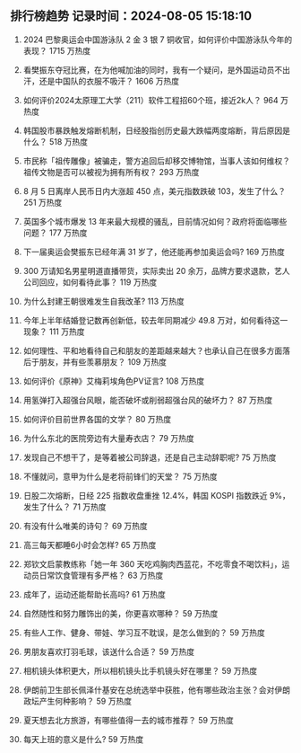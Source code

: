 
## 排行榜趋势 记录时间：2024-08-05 15:18:10
  
  1. 2024 巴黎奥运会中国游泳队 2 金 3 银 7 铜收官，如何评价中国游泳队今年的表现？ 1715 万热度
    
  2. 看樊振东夺冠比赛，在为他喊加油的同时，我有一个疑问，是外国运动员不出汗，还是中国队的衣服不吸汗？ 1606 万热度
    
  3. 如何评价2024太原理工大学（211）软件工程招60个班，接近2k人？ 964 万热度
    
  4. 韩国股市暴跌触发熔断机制，日经股指创历史最大跌幅两度熔断，背后原因是什么？ 518 万热度
    
  5. 市民称「祖传雕像」被骗走，警方追回后却移交博物馆，当事人该如何维权？祖传文物是否可以被视为拥有所有权？ 293 万热度
    
  6. 8 月 5 日离岸人民币日内大涨超 450 点，美元指数跌破 103，发生了什么？ 251 万热度
    
  7. 英国多个城市爆发 13 年来最大规模的骚乱，目前情况如何？政府将面临哪些问题？ 177 万热度
    
  8. 下一届奥运会樊振东已经年满 31 岁了，他还能再参加奥运会吗? 169 万热度
    
  9. 300 万请知名男星明道直播带货，实际卖出 20 余万，品牌方要求退款，艺人公司回应，如何看待此事？ 119 万热度
    
  10. 为什么封建王朝很难发生自我改革? 113 万热度
    
  11. 今年上半年结婚登记数再创新低，较去年同期减少 49.8 万对，如何看待这一现象？ 111 万热度
    
  12. 如何理性、平和地看待自己和朋友的差距越来越大？也承认自己在很多方面落后于朋友，并有些羡慕朋友？ 109 万热度
    
  13. 如何评价《原神》艾梅莉埃角色PV证言? 108 万热度
    
  14. 用氢弹打入超强台风眼，能否破坏或削弱超强台风的破坏力？ 87 万热度
    
  15. 如何评价目前世界各国的文学？ 80 万热度
    
  16. 为什么东北的医院旁边有大量寿衣店？ 79 万热度
    
  17. 发现自己不想干了，是等着被公司辞退，还是自己主动辞职呢? 75 万热度
    
  18. 不懂就问，意甲为什么是老将前锋们的天堂？ 75 万热度
    
  19. 日股二次熔断，日经 225 指数收盘重挫 12.4%，韩国 KOSPI 指数跌近 9%，发生了什么？ 71 万热度
    
  20. 有没有什么唯美的诗句？ 69 万热度
    
  21. 高三每天都睡6小时会怎样? 65 万热度
    
  22. 郑钦文启蒙教练称「她一年 360 天吃鸡胸肉西蓝花，不吃零食不喝饮料」，运动员日常饮食管理有多严格？ 63 万热度
    
  23. 成年了，运动还能帮助长高吗? 61 万热度
    
  24. 自然随性和努力雕饰出的美，你更喜欢哪种？ 59 万热度
    
  25. 有些人工作、健身、带娃、学习互不耽误，是怎么做到的？ 59 万热度
    
  26. 男朋友喜欢打羽毛球，该送什么合适？ 59 万热度
    
  27. 相机镜头体积更大，所以相机镜头比手机镜头好在哪里？ 59 万热度
    
  28. 伊朗前卫生部长佩泽什基安在总统选举中获胜，他有哪些政治主张？会对伊朗政坛产生何种影响？ 59 万热度
    
  29. 夏天想去北方旅游，有哪些值得一去的城市推荐？ 59 万热度
    
  30. 每天上班的意义是什么? 59 万热度
    